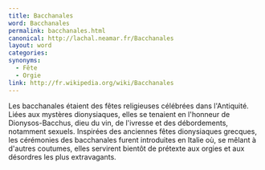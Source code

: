 ```yaml
---
title: Bacchanales
word: Bacchanales
permalink: bacchanales.html
canonical: http://lachal.neamar.fr/Bacchanales
layout: word
categories:
synonyms:
  - Fête
  - Orgie
link: http://fr.wikipedia.org/wiki/Bacchanales
---
```


Les bacchanales étaient des fêtes religieuses célébrées dans l'Antiquité. Liées aux mystères dionysiaques, elles se tenaient en l'honneur de Dionysos-Bacchus, dieu du vin, de l'ivresse et des débordements, notamment sexuels. Inspirées des anciennes fêtes dionysiaques grecques, les cérémonies des bacchanales furent introduites en Italie où, se mêlant à d'autres coutumes, elles servirent bientôt de prétexte aux orgies et aux désordres les plus extravagants.

